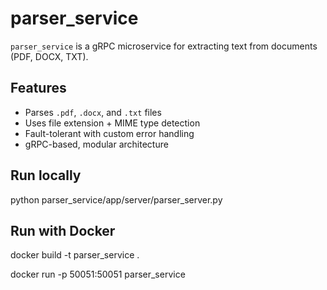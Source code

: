 # parser_service

`parser_service` is a gRPC microservice for extracting text from documents (PDF, DOCX, TXT).

## Features
- Parses `.pdf`, `.docx`, and `.txt` files
- Uses file extension + MIME type detection
- Fault-tolerant with custom error handling
- gRPC-based, modular architecture

## Run locally
python parser_service/app/server/parser_server.py

## Run with Docker
docker build -t parser_service .

docker run -p 50051:50051 parser_service

